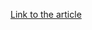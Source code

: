 [Link to the article](https://www.zscaler.com/blogs/security-research/hijackloader-updates#malware-delivery)
